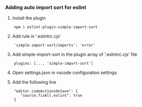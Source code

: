 


### Adding auto import sort for eslint

1. Install the plugin

```
    npm i eslint-plugin-simple-import-sort
```

2. Add rule in '.eslintrc.cjs'

```
    'simple-import-sort/imports': 'error'
```

3. Add simple-import-sort in the plugin array of '.eslintrc.cjs' file

```
    plugins: [..., 'simple-import-sort']
```

4. Open settings.json in vscode configuration settings

5. Add the following line

```
    "editor.codeActionsOnSave": {
       "source.fixAll.eslint": true
    } 
```